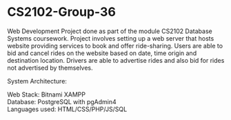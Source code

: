 # CS2102-Group-36

Web Development Project done as part of the module CS2102 Database Systems coursework. 
Project involves setting up a web server that hosts website providing services to book and offer ride-sharing. 
Users are able to bid and cancel rides on the website based on date, time origin and destination location. Drivers are able to advertise rides and also bid for rides not advertised by themselves.

System Architecture:

Web Stack: Bitnami XAMPP  
Database: PostgreSQL with pgAdmin4  
Languages used: HTML/CSS/PHP/JS/SQL  
